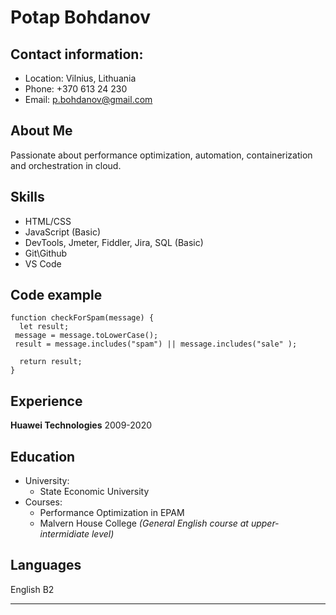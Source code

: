 # **Potap Bohdanov**

## Contact information:

- Location: Vilnius, Lithuania
- Phone: +370 613 24 230
- Email: p.bohdanov@gmail.com

## About Me

Passionate about performance optimization, automation, containerization and orchestration in cloud.

## Skills

- HTML/CSS
- JavaScript (Basic)
- DevTools, Jmeter, Fiddler, Jira, SQL (Basic)
- Git\Github
- VS Code

## Code example

```
function checkForSpam(message) {
  let result;
 message = message.toLowerCase();
 result = message.includes("spam") || message.includes("sale" );

  return result;
}

```

## Experience

**Huawei Technologies** 2009-2020

## Education

- University:
  - State Economic University
- Courses:
  - Performance Optimization in EPAM
  - Malvern House College _(General English course at upper-intermidiate level)_

## Languages

English B2

---
